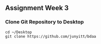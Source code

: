 ## Assignment Week 3

### Clone Git Repository to Desktop
```
cd ~/Desktop
git clone https://github.com/junyitt/bdaa
```
